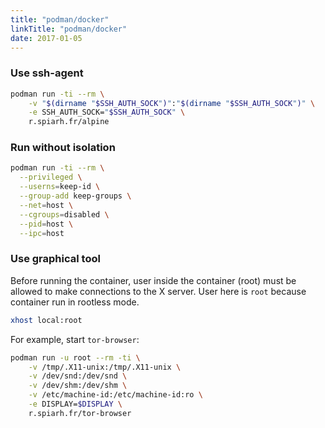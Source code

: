 ```yaml
---
title: "podman/docker"
linkTitle: "podman/docker"
date: 2017-01-05
---
```


### Use ssh-agent

```bash
podman run -ti --rm \
    -v "$(dirname "$SSH_AUTH_SOCK")":"$(dirname "$SSH_AUTH_SOCK")" \
    -e SSH_AUTH_SOCK="$SSH_AUTH_SOCK" \
    r.spiarh.fr/alpine
```

### Run without isolation

```bash
podman run -ti --rm \
  --privileged \
  --userns=keep-id \
  --group-add keep-groups \
  --net=host \
  --cgroups=disabled \
  --pid=host \
  --ipc=host
```

### Use graphical tool

Before running the container, user inside the container (root)
must be allowed to make connections to the X server. User here
is `root` because container run in rootless mode.

```bash
xhost local:root
```

For example, start `tor-browser`:

```bash
podman run -u root --rm -ti \
    -v /tmp/.X11-unix:/tmp/.X11-unix \
    -v /dev/snd:/dev/snd \
    -v /dev/shm:/dev/shm \
    -v /etc/machine-id:/etc/machine-id:ro \
    -e DISPLAY=$DISPLAY \
    r.spiarh.fr/tor-browser
```
